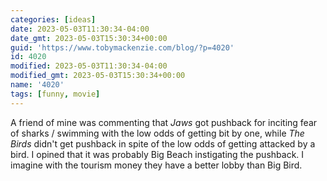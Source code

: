 ```yaml
---
categories: [ideas]
date: 2023-05-03T11:30:34-04:00
date_gmt: 2023-05-03T15:30:34+00:00
guid: 'https://www.tobymackenzie.com/blog/?p=4020'
id: 4020
modified: 2023-05-03T11:30:34-04:00
modified_gmt: 2023-05-03T15:30:34+00:00
name: '4020'
tags: [funny, movie]
---
```


A friend of mine was commenting that *Jaws* got pushback for inciting fear of sharks / swimming with the low odds of getting bit by one, while *The Birds* didn't get pushback in spite of the low odds of getting attacked by a bird.  I opined that it was probably Big Beach instigating the pushback.  I imagine with the tourism money they have a better lobby than Big Bird.
